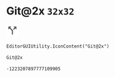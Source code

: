 # Git@2x `32x32`
<img src="/img/Git@2x.png" width=32 height=32>

``` CSharp
EditorGUIUtility.IconContent("Git@2x")
```
```
Git@2x
```
```
-1223207897777109905
```
